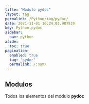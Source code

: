 ```yaml
---
title: "Módulo pydoc"
layout: tag
permalink: /Python/tag/pydoc/
date: 2021-11-01 10:24:03.987939
key: Python.pydoc
sidebar: 
  nav: python
aside: 
  toc: true
pagination: 
  enabled: true
  tag: "pydoc"
  permalink: /:num/
---
```


<h2>Modulos</h2>
Todos los elementos del modulo <strong>pydoc</strong>
